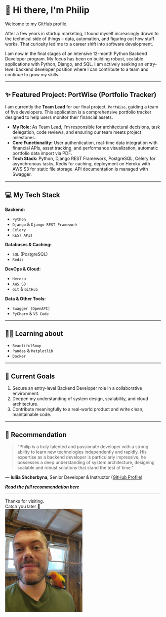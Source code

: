 # 👋 Hi there, I'm Philip

Welcome to my GitHub profile.

After a few years in startup marketing, I found myself increasingly drawn to the technical side of things – data, automation, and figuring out how stuff works. 
That curiosity led me to a career shift into software development.

I am now in the final stages of an intensive 12-month Python Backend Developer program. 
My focus has been on building robust, scalable applications with Python, Django, and SQL. 
I am actively seeking an entry-level backend developer position where I can contribute to a team and continue to grow my skills.

--- 

## ✨ Featured Project: PortWise (Portfolio Tracker)

I am currently the **Team Lead** for our final project, `PortWise`, guiding a team of five developers. 
This application is a comprehensive portfolio tracker designed to help users monitor their financial assets.

* **My Role:** As Team Lead, I'm responsible for architectural decisions, task delegation, code reviews, and ensuring our team meets project milestones.
* **Core Functionality:** User authentication, real-time data integration with financial APIs, asset tracking, and performance visualization, automatic portfolio data import via PDF.
* **Tech Stack:** Python, Django REST Framework, PostgreSQL, Celery for asynchronous tasks, Redis for caching, deployment on Heroku with AWS S3 for static file storage. API documentation is managed with Swagger.

---

## 💻 My Tech Stack

**Backend:**
* `Python`
* `Django` & `Django REST Framework`
* `Celery`
* `REST APIs`

**Databases & Caching:**
* `SQL` (PostgreSQL)
* `Redis`

**DevOps & Cloud:**
* `Heroku`
* `AWS S3`
* `Git` & `GitHub`

**Data & Other Tools:**
* `Swagger (OpenAPI)`
* `PyCharm` & `VS Code`

---

## 🧑‍🏫 Learning about
* `BeautifulSoup`
* `Pandas` & `Matplotlib`
* `Docker`

---

## 🎯 Current Goals
1.  Secure an entry-level Backend Developer role in a collaborative environment.
2.  Deepen my understanding of system design, scalability, and cloud architecture.
3.  Contribute meaningfully to a real-world product and write clean, maintainable code.

---

## 💬 Recommendation

> "Philip is a truly talented and passionate developer with a strong ability to learn new technologies independently and rapidly. His expertise as a backend developer is particularly impressive, he possesses a deep understanding of system architecture, designing scalable and robust solutions that stand the test of time."

— **Iuliia Shcherbyna**, Senior Developer & Instructor ([GitHub Profile](https://github.com/mamasitta))

_**[Read the full recommendation here](https://gist.github.com/JuliusDeane-data/be8399bef7c69cdd1d306edf5da99c30)**_

---

Thanks for visiting.  
Catch you later 👾  
![picture with bird](images/20240902_123348.jpg)
